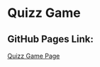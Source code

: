 # Quizz Game

## GitHub Pages Link:
[Quizz Game Page](https://dabronzo.github.io/briain-quizz-game/)
